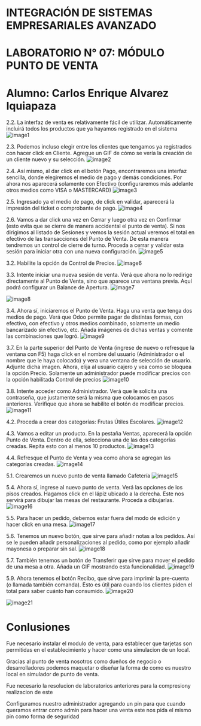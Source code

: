 # INTEGRACIÓN DE SISTEMAS EMPRESARIALES AVANZADO 
# LABORATORIO N° 07: MÓDULO PUNTO DE VENTA

# Alumno: Carlos Enrique Alvarez Iquiapaza

2.2. La interfaz de venta es relativamente fácil de utilizar. Automáticamente incluirá todos los productos
que ya hayamos registrado en el sistema
![image1](./images/Punto2_2.PNG)


2.3. Podemos incluso elegir entre los clientes que tengamos ya registrados con hacer click en Cliente.
Agregue un GIF de cómo se vería la creación de un cliente nuevo y su selección.
![image2](./images/Punto2_3.gif)

2.4. Así mismo, al dar click en el botón Pago, encontraremos una interfaz sencilla, donde elegiremos el
medio de pago y demás condiciones. Por ahora nos aparecerá solamente con Efectivo
(configuraremos más adelante otros medios como VISA o MASTERCARD)
![image3](./images/Punto2_4.PNG)


2.5. Ingresado ya el medio de pago, de click en validar, aparecerá la impresión del ticket o comprobante
de pago.
![image4](./images/Punto2_5.PNG)

2.6. Vamos a dar click una vez en Cerrar y luego otra vez en Confirmar (esto evita que se cierre de manera
accidental el punto de venta). Si nos dirigimos al listado de Sesiones y vemos la sesión actual veremos
el total en efectivo de las transacciones del Punto de Venta. De esta manera tendremos un control de
cierre de turno. Proceda a cerrar y validar esta sesión para iniciar otra con una nueva configuración.
![image5](./images/Punto2_6.PNG)

3.2. Habilite la opción de Control de Precios.
![image6](./images/Punto3_2.PNG)

3.3. Intente iniciar una nueva sesión de venta. Verá que ahora no lo redirige directamente al Punto de
Venta, sino que aparece una ventana previa. Aquí podrá configurar un Balance de Apertura.
![image7](./images/Punto3_3.PNG)

![image8](./images/Punto3_3_1.PNG)

3.4. Ahora sí, iniciaremos el Punto de Venta. Haga una venta que tenga dos medios de pago. Verá que
Odoo permite pagar de distintas formas, con efectivo, con efectivo y otros medios combinado,
solamente un medio bancarizado sin efectivo, etc. Añada imágenes de dichas ventas y comente las
combinaciones que logró.
![image9](./images/Punto3_4.PNG)

3.7. En la parte superior del Punto de Venta (ingrese de nuevo o refresque la ventana con F5) haga click
en el nombre del usuario (Administrador o el nombre que le haya colocado) y vera una ventana de
selección de usuario. Adjunte dicha imagen.
Ahora, elija al usuario cajero y vea como se bloquea la opción Precio. Solamente un administrador
puede modificar precios con la opción habilitada Control de precios
![image10](./images/Punto3_7.PNG)

3.8. Intente acceder como Administrador. Verá que le solicita una contraseña, que justamente será la
misma que colocamos en pasos anteriores. Verifique que ahora se habilite el botón de modificar
precios.
![image11](./images/Punto3_8.PNG)

4.2. Proceda a crear dos categorías:
Frutas
Útiles Escolares.
![image12](./images/Punto4_2.PNG)

4.3. Vamos a editar un producto. En la pestaña Ventas, aparecerá la opción Punto de Venta. Dentro de
ella, selecciona una de las dos categorías creadas. Repita esto con al menos 10 productos.
![image13](./images/Punto4_3.PNG)

4.4. Refresque el Punto de Venta y vea como ahora se agregan las categorías creadas.
![image14](./images/Punto4_4.PNG)

5.1. Crearemos un nuevo punto de venta llamado Cafetería
![image15](./images/Punto5_1.PNG)

5.4. Ahora sí, ingrese al nuevo punto de venta. Verá las opciones de los pisos creados. Hagamos click en
el lápiz ubicado a la derecha. Este nos servirá para dibujar las mesas del restaurante. Proceda a
dibujarlas.
![image16](./images/Punto5_4.PNG)

5.5. Para hacer un pedido, debemos estar fuera del modo de edición y hacer click en una mesa.
![image17](./images/Punto5_5.gif)

5.6. Tenemos un nuevo botón, que sirve para añadir notas a los pedidos. Así se le pueden añadir
personalizaciones al pedido, como por ejemplo añadir mayonesa o preparar sin sal.
![image18](./images/Punto5_6.PNG)

5.7. También tenemos un botón de Transferir que sirve para mover el pedido de una mesa a otra. Añada
un GIF mostrando esta funcionalidad.
![image19](./images/Punto5_7.gif)

5.9. Ahora tenemos el botón Recibo, que sirve para imprimir la pre-cuenta (o llamada también comanda).
Esto es útil para cuando los clientes piden el total para saber cuánto han consumido.
![image20](./images/Punto5_9.PNG)

![image21](./images/Punto5_9_1.PNG)


# Conlusiones

Fue necesario instalar el modulo de venta, para establecer que tarjetas son permitidas en el establecimiento y hacer como una simulacion de un local.

Gracias al punto de venta nosotros como dueños de negocio o desarrolladores podemos maquetar o diseñar la forma de como es nuestro local en simulador de punto de venta.

Fue necesario la resolucion de laboratorios anteriores para la compresiony realizacion de este

Configuramos nuestro administrador agregando un pin para que cuando queramos entrar como admin para hacer una venta este nos pida el mismo pin como forma de seguridad 
